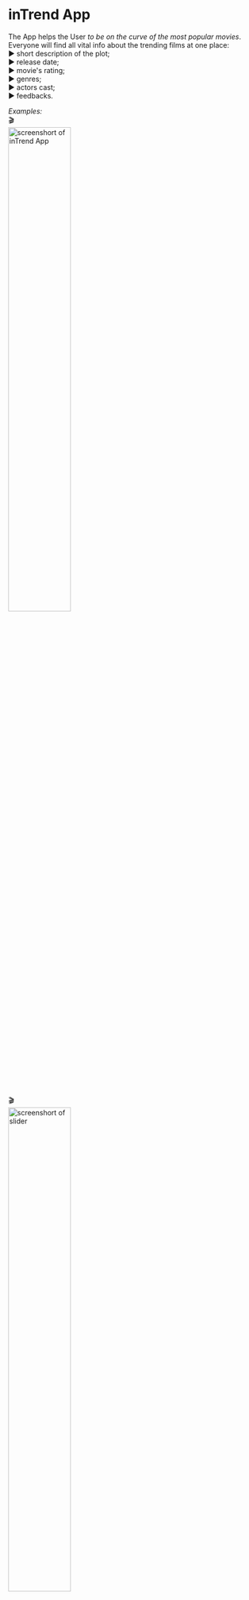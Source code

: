 <h1>inTrend App</h1>

The App helps the User *to be on the curve of the most popular movies*. 
<br>Everyone will find all vital info about the trending films at one place:
<br/> ▶️  short description of the plot;
<br/>▶️ release date; 
<br/>▶️ movie's rating;
<br/>▶️ genres;
<br/>▶️ actors cast;
<br/>▶️ feedbacks.
<br/>

*Examples:*
<br>
 🎬
<br>
 <img align="center" width="50%" src='https://github.com/LarisaShatil/InTrend/assets/79214239/06a9997e-45de-442c-a3db-63a4b0a749a7' alt='screenshort of inTrend App'>
  <lr>
<br>
 🎬
 <br>
 <img align="center" width="50%" src='https://github.com/LarisaShatil/InTrend/assets/79214239/27a47fbd-e562-4307-8977-e8461c17aabb' alt='screenshort of slider'>


<h3>At the project were used:</h3>
<ul>
  <li><bold>themoviedb.org</bold> API for the backend;</li>
  <li>expandable text component for hiding/showing the information;</li>
  <li>a carousel component built with React, etc.</li>
</ul>
